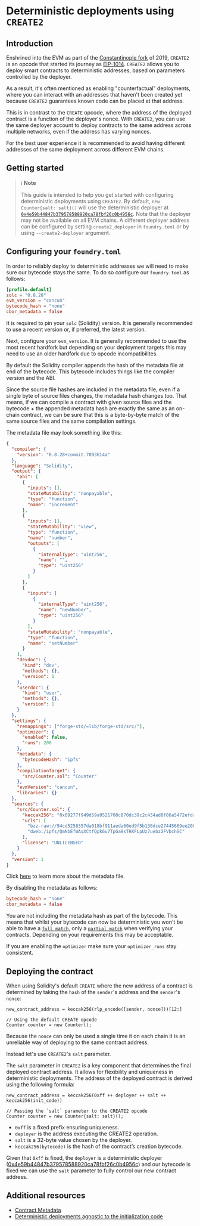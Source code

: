 # Deterministic deployments using `CREATE2`

## Introduction

Enshrined into the EVM as part of the [Constantinople fork](https://ethereum.org/en/history/#constantinople) of 2019, `CREATE2` is an opcode that started its journey as [EIP-1014](https://eips.ethereum.org/EIPS/eip-1014).
`CREATE2` allows you to deploy smart contracts to deterministic addresses, based on parameters controlled by the deployer.

As a result, it's often mentioned as enabling "counterfactual" deployments, where you can interact with an addresses that haven't been created yet because `CREATE2` guarantees known code can be placed at that address.

This is in contrast to the `CREATE` opcode, where the address of the deployed contract is a function of the deployer's nonce.
With `CREATE2`, you can use the same deployer account to deploy contracts to the same address across multiple networks, even if the address has varying nonces.

For the best user experience it is recommended to avoid having different addresses of the same deployment across different EVM chains.

## Getting started

> ℹ️ **Note**
>
> This guide is intended to help you get started with configuring deterministic deployments using `CREATE2`.
> By default, `new Counter{salt: salt}()` will use the deterministic deployer at [`0x4e59b44847b379578588920ca78fbf26c0b4956c`](https://github.com/Arachnid/deterministic-deployment-proxy). Note that the deployer may not be available on all EVM chains.
> A different deployer address can be configured by setting `create2_deployer` in `foundry.toml` or by using `--create2-deployer` argument.

## Configuring your `foundry.toml`

In order to reliably deploy to deterministic addresses we will need to make sure our bytecode stays the same. To do so configure our `foundry.toml` as follows:

```toml
[profile.default]
solc = "0.8.28"
evm_version = "cancun"
bytecode_hash = "none"
cbor_metadata = false
```

It is required to pin your `solc` (Solidity) version. It is generally recommended to use a recent version or, if preferred, the latest version.

Next, configure your `evm_version`. It is generally recommended to use the most recent hardfork but depending on your deployment targets this may need to use an older hardfork due to opcode incompatibilites.

By default the Solidity compiler appends the hash of the metadata file at end of the bytecode. This bytecode includes things like the compiler version and the ABI.

Since the source file hashes are included in the metadata file, even if a single byte of source files changes, the metadata hash changes too. That means, if we can compile a contract with given source files and the bytecode + the appended metadata hash are exactly the same as an on-chain contract, we can be sure that this is a byte-by-byte match of the same source files and the same compilation settings.

The metadata file may look something like this:

```json
{
  "compiler": {
    "version": "0.8.28+commit.7893614a"
  },
  "language": "Solidity",
  "output": {
    "abi": [
      {
        "inputs": [],
        "stateMutability": "nonpayable",
        "type": "function",
        "name": "increment"
      },
      {
        "inputs": [],
        "stateMutability": "view",
        "type": "function",
        "name": "number",
        "outputs": [
          {
            "internalType": "uint256",
            "name": "",
            "type": "uint256"
          }
        ]
      },
      {
        "inputs": [
          {
            "internalType": "uint256",
            "name": "newNumber",
            "type": "uint256"
          }
        ],
        "stateMutability": "nonpayable",
        "type": "function",
        "name": "setNumber"
      }
    ],
    "devdoc": {
      "kind": "dev",
      "methods": {},
      "version": 1
    },
    "userdoc": {
      "kind": "user",
      "methods": {},
      "version": 1
    }
  },
  "settings": {
    "remappings": ["forge-std/=lib/forge-std/src/"],
    "optimizer": {
      "enabled": false,
      "runs": 200
    },
    "metadata": {
      "bytecodeHash": "ipfs"
    },
    "compilationTarget": {
      "src/Counter.sol": "Counter"
    },
    "evmVersion": "cancun",
    "libraries": {}
  },
  "sources": {
    "src/Counter.sol": {
      "keccak256": "0x09277f949d59a9521708c870dc39c2c434ad8f86a5472efda6a732ef728c0053",
      "urls": [
        "bzz-raw://94cd5258357da018bf911aeda60ed9f5b130dce27445669ee200313cd3389200",
        "dweb:/ipfs/QmNbEfWAqXCtfQpk6u7TpGa8sTHXFLpUz7uebz2FVbchSC"
      ],
      "license": "UNLICENSED"
    }
  },
  "version": 1
}
```

Click [here](https://playground.sourcify.dev/) to learn more about the metadata file.

By disabling the metadata as follows:

```toml
bytecode_hash = "none"
cbor_metadata = false
```

You are not including the metadata hash as part of the bytecode. This means that whilst your bytecode can now be deterministic you won't be able to have a [`full match`](https://docs.sourcify.dev/docs/full-vs-partial-match/#full-perfect-matches), only a [`partial match`](https://docs.sourcify.dev/docs/full-vs-partial-match/#partial-matches) when verifying your contracts. Depending on your requirements this may be acceptable.

If you are enabling the `optimizer` make sure your `optimizer_runs` stay consistent.

## Deploying the contract

When using Solidity's default `CREATE` where the new address of a contract is determined by taking the `hash` of the `sender`'s address and the `sender`'s `nonce`:

```ignore
new_contract_address = keccak256(rlp_encode([sender, nonce]))[12:]
```

```solidity
// Using the default CREATE opcode
Counter counter = new Counter();
```

Because the `nonce` can only be used a single time it on each chain it is an unreliable way of deploying to the same contract address.

Instead let's use `CREATE2`'s `salt` parameter.

The `salt` parameter in `CREATE2` is a key component that determines the final deployed contract address. It allows for flexibility and uniqueness in deterministic deployments. The address of the deployed contract is derived using the following formula:

```ignore
new_contract_address = keccak256(0xff ++ deployer ++ salt ++ keccak256(init_code))
```

```solidity
// Passing the `salt` parameter to the CREATE2 opcode
Counter counter = new Counter{salt: salt}();
```

- `0xff` is a fixed prefix ensuring uniqueness.
- `deployer` is the address executing the CREATE2 operation.
- `salt` is a 32-byte value chosen by the deployer.
- `keccak256(bytecode)` is the hash of the contract’s creation bytecode.

Given that `0xff` is fixed, the `deployer` is a deterministic deployer ([0x4e59b44847b379578588920ca78fbf26c0b4956c](https://github.com/Arachnid/deterministic-deployment-proxy)) and our bytecode is fixed we can use the `salt` parameter to fully control our new contract address.

## Additional resources

- [Contract Metadata](https://docs.soliditylang.org/en/latest/metadata.html)
- [Deterministic deployments agnostic to the initialization code](https://github.com/Vectorized/solady/blob/main/src/utils/CREATE3.sol)
